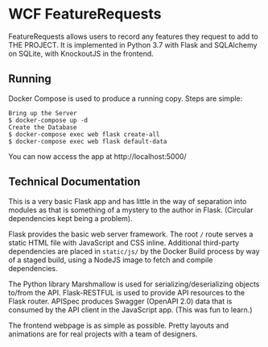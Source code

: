 # WCF FeatureRequests

FeatureRequests allows users to record any features they request to add to THE
PROJECT. It is implemented in Python 3.7 with Flask and SQLAlchemy on SQLite,
with KnockoutJS in the frontend.

## Running

Docker Compose is used to produce a running copy. Steps are simple:

```shell
Bring up the Server
$ docker-compose up -d
Create the Database
$ docker-compose exec web flask create-all
$ docker-compose exec web flask default-data
```

You can now access the app at http://localhost:5000/


## Technical Documentation

This is a very basic Flask app and has little in the way of separation into
modules as that is something of a mystery to the author in Flask. (Circular
dependencies kept being a problem).

Flask provides the basic web server framework. The root `/` route serves a
static HTML file with JavaScript and CSS inline. Additional third-party
dependencies are placed in `static/js/` by the Docker Build process by way of a
staged build, using a NodeJS image to fetch and compile dependencies.

The Python library Marshmallow is used for serializing/deserializing objects
to/from the API. Flask-RESTFUL is used to provide API resources to the Flask
router. APISpec produces Swagger (OpenAPI 2.0) data that is consumed by the API
client in the JavaScript app. (This was fun to learn.)

The frontend webpage is as simple as possible. Pretty layouts and animations are
for real projects with a team of designers.
